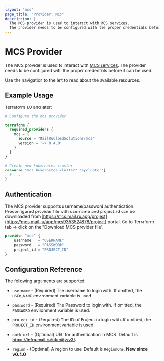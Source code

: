 ```yaml
---
layout: "mcs"
page_title: "Provider: MCS"
description: |-
  The MCS provider is used to interact with MCS services.
  The provider needs to be configured with the proper credentials before it can be used.
---
```


# MCS Provider

The MCS provider is used to interact with
[MCS services](https://mcs.mail.ru/). The provider needs
to be configured with the proper credentials before it can be used.

Use the navigation to the left to read about the available resources.

## Example Usage

Terraform 1.0 and later:

```terraform
# Configure the mcs provider

terraform {
  required_providers {
    mcs = {
      source = "MailRuCloudSolutions/mcs"
      version = "~> 0.4.0"
    }
  }
}

# Create new kubernetes cluster
resource "mcs_kubernetes_cluster" "mycluster"{
  # ...
}
```

## Authentication

The MCS provider supports username/password authentication. Preconfigured provider file with username and project_id can be downloaded from [https://mcs.mail.ru/app/project](https://mcs.mail.ru/app/mcs9353524878/project) portal. Go to Terraform tab -> click on the "Download MCS provider file".

```terraform
provider "mcs" {
    username   = "USERNAME"
    password   = "PASSWORD"
    project_id = "PROJECT_ID"
}
```

## Configuration Reference

The following arguments are supported:

* `username` - (Required) The username to login with.
  If omitted, the `USER_NAME` environment variable is used.

* `password` - (Required) The Password to login with. If omitted, the `PASSWORD` environment variable is used.

* `project_id` - (Required) The ID of Project to login with. 
  If omitted, the `PROJECT_ID` environment variable is used.

* `auth_url` - (Optional) URL for authentication in MCS. Default is https://infra.mail.ru/identity/v3/.

* `region` - (Optional) A region to use. Default is `RegionOne`. **New since v0.4.0**

